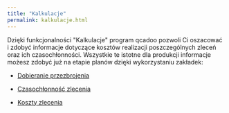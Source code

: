 ```yaml
---
title: "Kalkulacje"
permalink: kalkulacje.html
---
```

 Dzięki funkcjonalności "Kalkulacje" program qcadoo pozwoli Ci oszacować i zdobyć informacje dotyczące kosztów realizacji poszczególnych zleceń oraz ich czasochłonności. Wszystkie te istotne dla produkcji informacje możesz zdobyć już na etapie planów dzięki wykorzystaniu zakładek: 

- [Dobieranie przezbrojenia](/dobieranie-przezbrojenia)

- [Czasochłonność zlecenia](/czasochlonnosc-zlecenia)

- [Koszty zlecenia](/koszty-zlecenia)


